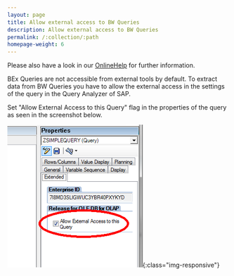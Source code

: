 ```yaml
---
layout: page
title: Allow external access to BW Queries
description: Allow external access to BW Queries
permalink: /:collection/:path
homepage-weight: 6
---
```


Please also have a look in our [OnlineHelp](https://help.theobald-software.com/en/) for further information.

BEx Queries are not accessible from external tools by default.
To extract data from BW Queries you have to allow the external access in the settings of the query in the Query Analyzer of SAP.

Set "Allow External Access to this Query" flag in the properties of the query as seen in the screenshot below.

![externalaccess](/img/contents/externalaccess.png){:class="img-responsive"}